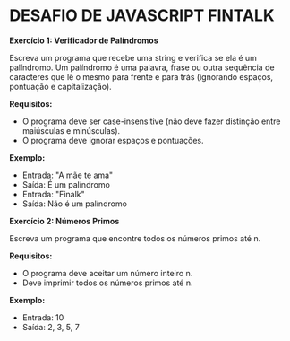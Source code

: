 <img align="center"   src="">

# DESAFIO DE JAVASCRIPT FINTALK

**Exercício 1: Verificador de Palíndromos**

Escreva um programa que recebe uma string e verifica se ela é um palíndromo. Um
palíndromo é uma palavra, frase ou outra sequência de caracteres que lê o mesmo para
frente e para trás (ignorando espaços, pontuação e capitalização).

**Requisitos:**

- O programa deve ser case-insensitive (não deve fazer distinção entre maiúsculas e
minúsculas).
- O programa deve ignorar espaços e pontuações.
  
**Exemplo:**
 - Entrada: "A mãe te ama"
- Saída: É um palíndromo
- Entrada: "Finalk"
- Saída: Não é um palíndromo

**Exercício 2: Números Primos**

Escreva um programa que encontre todos os números primos até n.

**Requisitos:**

- O programa deve aceitar um número inteiro n.
- Deve imprimir todos os números primos até n.
  
**Exemplo:**
- Entrada: 10
- Saída: 2, 3, 5, 7
